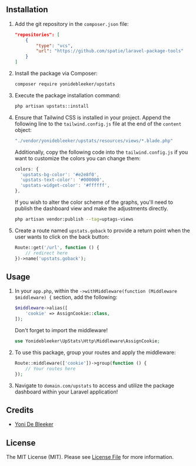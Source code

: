 ## Installation

1. Add the git repository in the `composer.json` file:

    ```json
    "repositories": [
        {
            "type": "vcs",
            "url": "https://github.com/spatie/laravel-package-tools"
        }
    ]
    ```

2. Install the package via Composer:

    ```bash
    composer require yonidebleeker/upstats
    ```

3. Execute the package installation command:

    ```bash
    php artisan upstats::install
    ```

4. Ensure that Tailwind CSS is installed in your project. Append the following line to the `tailwind.config.js` file at the end of the `content` object:

    ```javascript
    "./vendor/yonidebleeker/upstats/resources/views/*.blade.php"
    ```

    Additionally, copy the following code into the `tailwind.config.js` if you want to customize the colors you can change them:

    ```javascript
    colors: {
      'upstats-bg-color': '#e2e8f0',
      'upstats-text-color': '#000000',
      'upstats-widget-color': '#ffffff',
    },
    ```
   
    If you wish to alter the color scheme of the graphs, you'll need to publish the dashboard view and make the adjustments directly.
    ```bash
    php artisan vendor:publish --tag=uptags-views
    ```

5. Create a route named `upstats.goback` to provide a return point when the user wants to click on the back button:

    ```php
    Route::get('/url', function () {
        // redirect here 
    })->name('upstats.goback');
    ```

## Usage

1. In your `app.php`, within the `->withMiddleware(function (Middleware $middleware) {` section, add the following:

    ```php
    $middleware->alias([
        'cookie' => AssignCookie::class,
    ]);
    ```

    Don't forget to import the middleware!

    ```php
    use Yonidebleeker\UpStats\Http\Middleware\AssignCookie;
    ```

2. To use this package, group your routes and apply the middleware:

    ```php
    Route::middleware(['cookie'])->group(function () {
        // Your routes here
    });
    ```

3. Navigate to `domain.com/upstats` to access and utilize the package dashboard within your Laravel application!

## Credits

- [Yoni De Bleeker](https://github.com)

## License

The MIT License (MIT). Please see [License File](LICENSE.md) for more information.
